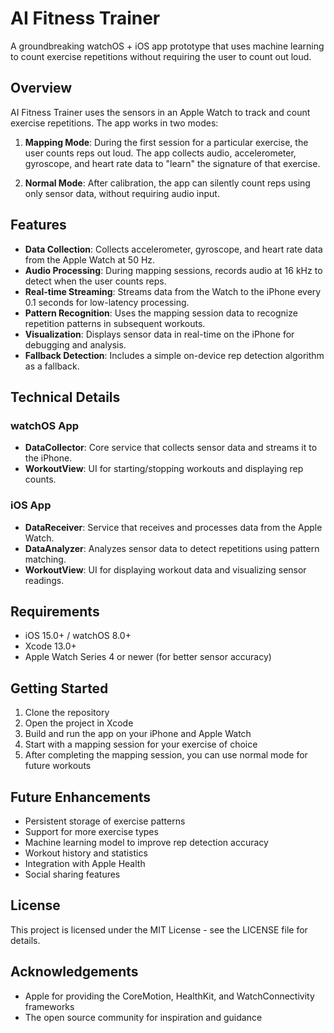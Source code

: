 # AI Fitness Trainer

A groundbreaking watchOS + iOS app prototype that uses machine learning to count exercise repetitions without requiring the user to count out loud.

## Overview

AI Fitness Trainer uses the sensors in an Apple Watch to track and count exercise repetitions. The app works in two modes:

1. **Mapping Mode**: During the first session for a particular exercise, the user counts reps out loud. The app collects audio, accelerometer, gyroscope, and heart rate data to "learn" the signature of that exercise.

2. **Normal Mode**: After calibration, the app can silently count reps using only sensor data, without requiring audio input.

## Features

- **Data Collection**: Collects accelerometer, gyroscope, and heart rate data from the Apple Watch at 50 Hz.
- **Audio Processing**: During mapping sessions, records audio at 16 kHz to detect when the user counts reps.
- **Real-time Streaming**: Streams data from the Watch to the iPhone every 0.1 seconds for low-latency processing.
- **Pattern Recognition**: Uses the mapping session data to recognize repetition patterns in subsequent workouts.
- **Visualization**: Displays sensor data in real-time on the iPhone for debugging and analysis.
- **Fallback Detection**: Includes a simple on-device rep detection algorithm as a fallback.

## Technical Details

### watchOS App

- **DataCollector**: Core service that collects sensor data and streams it to the iPhone.
- **WorkoutView**: UI for starting/stopping workouts and displaying rep counts.

### iOS App

- **DataReceiver**: Service that receives and processes data from the Apple Watch.
- **DataAnalyzer**: Analyzes sensor data to detect repetitions using pattern matching.
- **WorkoutView**: UI for displaying workout data and visualizing sensor readings.

## Requirements

- iOS 15.0+ / watchOS 8.0+
- Xcode 13.0+
- Apple Watch Series 4 or newer (for better sensor accuracy)

## Getting Started

1. Clone the repository
2. Open the project in Xcode
3. Build and run the app on your iPhone and Apple Watch
4. Start with a mapping session for your exercise of choice
5. After completing the mapping session, you can use normal mode for future workouts

## Future Enhancements

- Persistent storage of exercise patterns
- Support for more exercise types
- Machine learning model to improve rep detection accuracy
- Workout history and statistics
- Integration with Apple Health
- Social sharing features

## License

This project is licensed under the MIT License - see the LICENSE file for details.

## Acknowledgements

- Apple for providing the CoreMotion, HealthKit, and WatchConnectivity frameworks
- The open source community for inspiration and guidance 